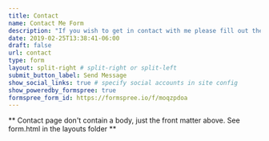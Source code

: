 ```yaml
---
title: Contact
name: Contact Me Form
description: "If you wish to get in contact with me please fill out the form to the right. I'd love to hear your thoughts on my projects and blog. I will reply to you as soon as I can. Have a great day!"
date: 2019-02-25T13:38:41-06:00
draft: false
url: contact
type: form
layout: split-right # split-right or split-left
submit_button_label: Send Message
show_social_links: true # specify social accounts in site config
show_poweredby_formspree: true
formspree_form_id: https://formspree.io/f/moqzpdoa
---
```


** Contact page don't contain a body, just the front matter above.
See form.html in the layouts folder **
